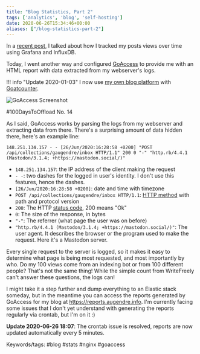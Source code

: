 ```yaml
---
title: "Blog Statistics, Part 2"
tags: ['analytics', 'blog', 'self-hosting']
date: 2020-06-26T15:34:46+00:00
aliases: ["/blog-statistics-part-2"]
---
```

In a [recent post](/adding-time-to-my-blogs-statistics), I talked about how I tracked my posts views over time using Grafana and InfluxDB.

Today, I went another way and configured [GoAccess](http://goaccess.io/) to provide me with an HTML report with data extracted from my webserver's logs.

!!! info "Update 2020-01-03"
    I now use [my own blog platform](/blog-platform-update-quick-note/) with [Goatcounter](/about-me/#analytics).

![GoAccess Screenshot](8.png)

#100DaysToOffload No. 14<!--more-->

As I said, GoAccess works by parsing the logs from my webserver and extracting data from there. There's a surprising amount of data hidden there, here's an example line:

```text
148.251.134.157 - - [26/Jun/2020:16:28:58 +0200] "POST /api/collections/gaugendre/inbox HTTP/1.1" 200 0 "-" "http.rb/4.4.1 (Mastodon/3.1.4; +https://mastodon.social/)"
```

* `148.251.134.157`: the IP address of the client making the request
* `- -`: two dashes for the logged in user's identity. I don't use this features, hence the dashes.
* `[26/Jun/2020:16:28:58 +0200]`: date and time with timezone
* `POST /api/collections/gaugendre/inbox HTTP/1.1`: [HTTP method](https://en.wikipedia.org/wiki/Hypertext_Transfer_Protocol#Request_methods) with path and protocol version
* `200`: The HTTP [status code](https://en.wikipedia.org/wiki/List_of_HTTP_status_codes), 200 means "Ok"
* `0`: The size of the response, in bytes
* `"-"`: The referrer (what page the user was on before)
* `"http.rb/4.4.1 (Mastodon/3.1.4; +https://mastodon.social/)"`: The user agent. It describes the browser or the program used to make the request. Here it's a Mastodon server.

Every single request to the server is logged, so it makes it easy to determine what page is being most requested, and most importantly by who. Do my 100 views come from an indexing bot or from 100 different people? That's not the same thing! While the simple count from WriteFreely can't answer these questions, the logs can!

I might take it a step further and dump everything to an Elastic stack someday, but in the meantime you can access the reports generated by GoAccess for my blog at https://reports.augendre.info. I'm currently facing some issues that I don't yet understand with generating the reports regularly via crontab, but I'm on it :)

**Update 2020-06-26 18:07**: The crontab issue is resolved, reports are now updated automatically every 5 minutes.

Keywords/tags:
#blog #stats #nginx #goaccess
